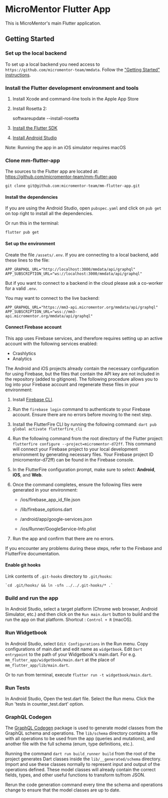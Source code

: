 # MicroMentor Flutter App

This is MicroMentor's main Flutter application.

## Getting Started

### Set up the local backend

To set up a local backend you need access to
`https://github.com/micromentor-team/mmdata`. Follow the ["Getting Started"
instructions](https://github.com/micromentor-team/mmdata/blob/main/docs/getting-started.md).

### Install the Flutter development environment and tools

1.  Install Xcode and command-line tools in the Apple App Store

2.  Install Rosetta 2:

    softwareupdate --install-rosetta

3.  [Install the Flutter SDK](https://docs.flutter.dev/get-started/install)

4.  [Install Android
    Studio](https://developer.android.com/studio?gclid=EAIaIQobChMImt-so7DX_gIVYotoCR3K4wxfEAAYASAAEgJTUvD_BwE&gclsrc=aw.ds)

Note: Running the app in an iOS simulator requires macOS

### Clone mm-flutter-app

The sources to the Flutter app are located at:
<https://github.com/micromentor-team/mm-flutter-app>

    git clone git@github.com:micromentor-team/mm-flutter-app.git

#### Install the dependencies

If you are using the Android Studio, open `pubspec.yaml` and click on `pub get`
on top right to install all the dependencies.

Or run this in the terminal:

`flutter pub get`

#### Set up the environment

Create the file `/assets/.env`. If you are connecting to a local backend, add
these lines to the file:

    APP_GRAPHQL_URL="http://localhost:3000/mmdata/api/graphql"
    APP_SUBSCRIPTION_URL="ws://localhost:3000/mmdata/api/graphql"

But if you want to connect to a backend in the cloud please ask a co-worker for
a valid `.env`.

You may want to connect to the live backend:

    APP_GRAPHQL_URL="https://mm3-api.micromentor.org/mmdata/api/graphql"
    APP_SUBSCRIPTION_URL="wss://mm3-api.micromentor.org/mmdata/api/graphql"

#### Connect Firebase account

This app uses Firebase services, and therefore requires setting up an active
account with the following services enabled:

- Crashlytics
- Analytics

The Android and iOS projects already contain the necessary configuration for
using Firebase, but the files that contain the API key are not included in the
repository (added to gitignore). The following procedure allows you to log into
your Firebase account and regenerate these files in your environment:

1.  Install [Firebase
    CLI](https://firebase.google.com/docs/cli?authuser=0#install_the_firebase_cli).

2.  Run the `firebase login` command to authenticate to your Firebase account.
    Ensure there are no errors before moving to the next step.

3.  Install the FlutterFire CLI by running the following command:
    `dart pub global activate flutterfire_cli`

4.  Run the following command from the root directory of the Flutter project:
    `flutterfire configure --project=micromentor-d72ff`. This command will
    connect your Firebase project to your local development environment by
    generating necessary files. Your Firebase project ID (micromentor-d72ff) can
    be found in the Firebase console.

5.  In the FlutterFire configuration prompt, make sure to select: **Android**,
    **iOS**, and **Web**.

6.  Once the command completes, ensure the following files were generated in
    your environment:

    - /ios/firebase_app_id_file.json

    - /lib/firebase_options.dart

    - /android/app/google-services.json

    - /ios/Runner/GoogleService-Info.plist

7.  Run the app and confirm that there are no errors.

If you encounter any problems during these steps, refer to the Firebase and
FlutterFire documentation.

#### Enable git hooks

Link contents of `.git-hooks` directory to `.git/hooks`:

    `cd .git/hooks/ && ln -sfn ../../.git-hooks/* .`

### Build and run the app

In Android Studio, select a target platform (Chrome web browser, Android
Simulator, etc.) and then click on the `Run main.dart` button to build and the
run the app on that platform. Shortcut : `Control + R` (macOS).

### Run Widgetbook

In Android Studio, select `Edit Configurations` in the Run menu. Copy
configurations of main.dart and edit name as `widgetbook`. Edit
`Dart entrypoint` to the path of your Widgetbook's main.dart. For e.g.
`mm_flutter_app/widgetbook/main.dart` at the place of
`mm_flutter_app/lib/main.dart`.

Or to run from terminal, execute `flutter run -t widgetbook/main.dart`.

### Run Tests

In Android Studio, Open the test.dart file. Select the Run menu. Click the Run
'tests in counter_test.dart' option.

### GraphQL Codegen

The [GraphQL Codegen](https://pub.dev/documentation/graphql_codegen) package is
used to generate model classes from the GraphQL schema and operations. The
`lib/schema` directory contains a file with all operations to be used from the
app (queries and mutations), and another file with the full schema (enum, type
definitions, etc.).

Running the command `dart run build_runner build` from the root of the project
generates Dart classes inside the `lib/__generated/schema` directory. Import and
use these classes normally to represent input and output of the operations
defined. These model classes will already contain the correct fields, types, and
other useful functions to transform to/from JSON.

Rerun the code generation command every time the schema and operations change to
ensure that the model classes are up to date.
